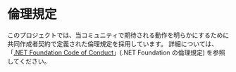 # <a name="code-of-conduct"></a>倫理規定

このプロジェクトでは、当コミュニティで期待される動作を明らかにするために共同作成者契約で定義された倫理規定を採用しています。
詳細については、「[.NET Foundation Code of Conduct](https://dotnetfoundation.org/code-of-conduct)」(.NET Foundation の倫理規定) を参照してください。
